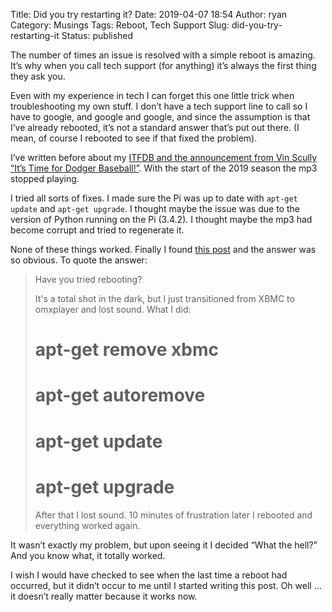 Title: Did you try restarting it?
Date: 2019-04-07 18:54
Author: ryan
Category: Musings
Tags: Reboot, Tech Support
Slug: did-you-try-restarting-it
Status: published

The number of times an issue is resolved with a simple reboot is amazing. It’s why when you call tech support (for anything) it’s always the first thing they ask you.

Even with my experience in tech I can forget this one little trick when troubleshooting my own stuff. I don’t have a tech support line to call so I have to google, and google and google, and since the assumption is that I’ve already rebooted, it’s not a standard answer that’s put out there. (I mean, of course I rebooted to see if that fixed the problem).

I’ve written before about my [ITFDB and the announcement from Vin Scully “It’s Time for Dodger Baseball!”](/setting-up-itfdb-with-a-voice.html). With the start of the 2019 season the mp3 stopped playing.

I tried all sorts of fixes. I made sure the Pi was up to date with `apt-get update` and `apt-get upgrade`. I thought maybe the issue was due to the version of Python running on the Pi (3.4.2). I thought maybe the mp3 had become corrupt and tried to regenerate it.

None of these things worked. Finally I found [this post](#) and the answer was so obvious. To quote the answer:

> Have you tried rebooting?
>
> It's a total shot in the dark, but I just transitioned from XBMC to omxplayer and lost sound. What I did:
>
> # apt-get remove xbmc
>
> # apt-get autoremove
>
> # apt-get update
>
> # apt-get upgrade
>
> After that I lost sound. 10 minutes of frustration later I rebooted and everything worked again.

It wasn’t exactly my problem, but upon seeing it I decided “What the hell?” And you know what, it totally worked.

I wish I would have checked to see when the last time a reboot had occurred, but it didn’t occur to me until I started writing this post. Oh well … it doesn’t really matter because it works now.
